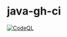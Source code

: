 # java-gh-ci


[![CodeQL](https://github.com/joakimen/java-gha-ci/actions/workflows/codeql-analysis.yml/badge.svg)](https://github.com/joakimen/java-gha-ci/actions/workflows/codeql-analysis.yml)

